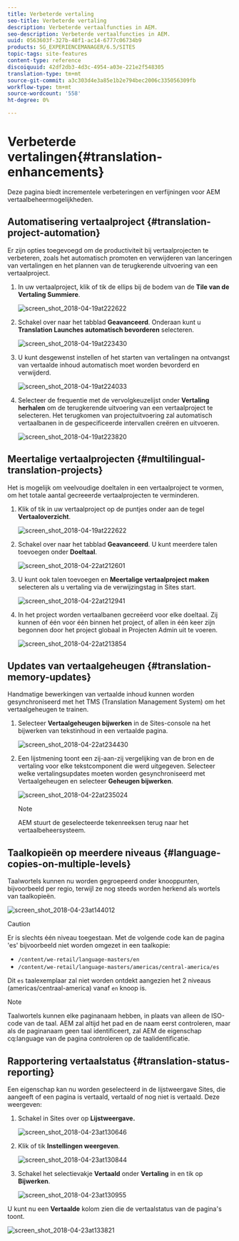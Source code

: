 ```yaml
---
title: Verbeterde vertaling
seo-title: Verbeterde vertaling
description: Verbeterde vertaalfuncties in AEM.
seo-description: Verbeterde vertaalfuncties in AEM.
uuid: 0563603f-327b-48f1-ac14-6777c06734b9
products: SG_EXPERIENCEMANAGER/6.5/SITES
topic-tags: site-features
content-type: reference
discoiquuid: 42df2db3-4d3c-4954-a03e-221e2f548305
translation-type: tm+mt
source-git-commit: a3c303d4e3a85e1b2e794bec2006c335056309fb
workflow-type: tm+mt
source-wordcount: '558'
ht-degree: 0%

---
```



# Verbeterde vertalingen{#translation-enhancements}

Deze pagina biedt incrementele verbeteringen en verfijningen voor AEM vertaalbeheermogelijkheden.

## Automatisering vertaalproject {#translation-project-automation}

Er zijn opties toegevoegd om de productiviteit bij vertaalprojecten te verbeteren, zoals het automatisch promoten en verwijderen van lanceringen van vertalingen en het plannen van de terugkerende uitvoering van een vertaalproject.

1. In uw vertaalproject, klik of tik de ellips bij de bodem van de **Tile van de Vertaling Summiere**.

   ![screen_shot_2018-04-19at222622](assets/screen_shot_2018-04-19at222622.jpg)

1. Schakel over naar het tabblad **Geavanceerd**. Onderaan kunt u **Translation Launches automatisch bevorderen** selecteren.

   ![screen_shot_2018-04-19at223430](assets/screen_shot_2018-04-19at223430.jpg)

1. U kunt desgewenst instellen of het starten van vertalingen na ontvangst van vertaalde inhoud automatisch moet worden bevorderd en verwijderd.

   ![screen_shot_2018-04-19at224033](assets/screen_shot_2018-04-19at224033.jpg)

1. Selecteer de frequentie met de vervolgkeuzelijst onder **Vertaling herhalen** om de terugkerende uitvoering van een vertaalproject te selecteren. Het terugkomen van projectuitvoering zal automatisch vertaalbanen in de gespecificeerde intervallen creëren en uitvoeren.

   ![screen_shot_2018-04-19at223820](assets/screen_shot_2018-04-19at223820.jpg)

## Meertalige vertaalprojecten {#multilingual-translation-projects}

Het is mogelijk om veelvoudige doeltalen in een vertaalproject te vormen, om het totale aantal gecreeerde vertaalprojecten te verminderen.

1. Klik of tik in uw vertaalproject op de puntjes onder aan de tegel **Vertaaloverzicht**.

   ![screen_shot_2018-04-19at222622](assets/screen_shot_2018-04-19at222622.jpg)

1. Schakel over naar het tabblad **Geavanceerd**. U kunt meerdere talen toevoegen onder **Doeltaal**.

   ![screen_shot_2018-04-22at212601](assets/screen_shot_2018-04-22at212601.jpg)

1. U kunt ook talen toevoegen en **Meertalige vertaalproject maken** selecteren als u vertaling via de verwijzingstag in Sites start.

   ![screen_shot_2018-04-22at212941](assets/screen_shot_2018-04-22at212941.jpg)

1. In het project worden vertaalbanen gecreëerd voor elke doeltaal. Zij kunnen of één voor één binnen het project, of allen in één keer zijn begonnen door het project globaal in Projecten Admin uit te voeren.

   ![screen_shot_2018-04-22at213854](assets/screen_shot_2018-04-22at213854.jpg)

## Updates van vertaalgeheugen {#translation-memory-updates}

Handmatige bewerkingen van vertaalde inhoud kunnen worden gesynchroniseerd met het TMS (Translation Management System) om het vertaalgeheugen te trainen.

1. Selecteer **Vertaalgeheugen bijwerken** in de Sites-console na het bijwerken van tekstinhoud in een vertaalde pagina.

   ![screen_shot_2018-04-22at234430](assets/screen_shot_2018-04-22at234430.jpg)

1. Een lijstmening toont een zij-aan-zij vergelijking van de bron en de vertaling voor elke tekstcomponent die werd uitgegeven. Selecteer welke vertalingsupdates moeten worden gesynchroniseerd met Vertaalgeheugen en selecteer **Geheugen bijwerken**.

   ![screen_shot_2018-04-22at235024](assets/screen_shot_2018-04-22at235024.jpg)

   >[!NOTE]
   >
   >AEM stuurt de geselecteerde tekenreeksen terug naar het vertaalbeheersysteem.

## Taalkopieën op meerdere niveaus {#language-copies-on-multiple-levels}

Taalwortels kunnen nu worden gegroepeerd onder knooppunten, bijvoorbeeld per regio, terwijl ze nog steeds worden herkend als wortels van taalkopieën.

![screen_shot_2018-04-23at144012](assets/screen_shot_2018-04-23at144012.jpg)

>[!CAUTION]
>
>Er is slechts één niveau toegestaan. Met de volgende code kan de pagina &#39;es&#39; bijvoorbeeld niet worden omgezet in een taalkopie:
>
>* `/content/we-retail/language-masters/en`
>* `/content/we-retail/language-masters/americas/central-america/es`

>
>
Dit `es` taalexemplaar zal niet worden ontdekt aangezien het 2 niveaus (americas/centraal-america) vanaf `en` knoop is.

>[!NOTE]
>
>Taalwortels kunnen elke paginanaam hebben, in plaats van alleen de ISO-code van de taal. AEM zal altijd het pad en de naam eerst controleren, maar als de paginanaam geen taal identificeert, zal AEM de eigenschap cq:language van de pagina controleren op de taalidentificatie.

## Rapportering vertaalstatus {#translation-status-reporting}

Een eigenschap kan nu worden geselecteerd in de lijstweergave Sites, die aangeeft of een pagina is vertaald, vertaald of nog niet is vertaald. Deze weergeven:

1. Schakel in Sites over op **Lijstweergave.**

   ![screen_shot_2018-04-23at130646](assets/screen_shot_2018-04-23at130646.jpg)

1. Klik of tik **Instellingen weergeven**.

   ![screen_shot_2018-04-23at130844](assets/screen_shot_2018-04-23at130844.jpg)

1. Schakel het selectievakje **Vertaald** onder **Vertaling** in en tik op **Bijwerken**.

   ![screen_shot_2018-04-23at130955](assets/screen_shot_2018-04-23at130955.jpg)

U kunt nu een **Vertaalde** kolom zien die de vertaalstatus van de pagina&#39;s toont.

![screen_shot_2018-04-23at133821](assets/screen_shot_2018-04-23at133821.jpg)

